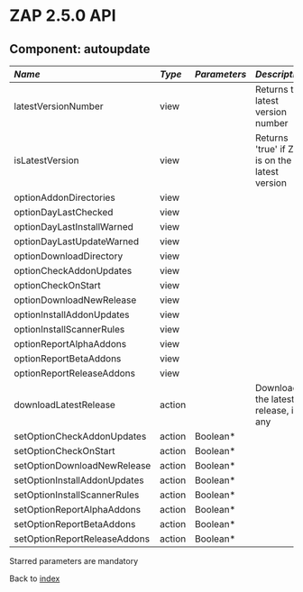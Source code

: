 # ZAP 2.5.0 API
## Component: autoupdate
| _Name_ | _Type_ | _Parameters_ | _Description_ |
|:-------|:-------|:-------------|:--------------|
| latestVersionNumber| view |  | Returns the latest version number |
| isLatestVersion| view |  | Returns 'true' if ZAP is on the latest version |
| optionAddonDirectories| view |  |  |
| optionDayLastChecked| view |  |  |
| optionDayLastInstallWarned| view |  |  |
| optionDayLastUpdateWarned| view |  |  |
| optionDownloadDirectory| view |  |  |
| optionCheckAddonUpdates| view |  |  |
| optionCheckOnStart| view |  |  |
| optionDownloadNewRelease| view |  |  |
| optionInstallAddonUpdates| view |  |  |
| optionInstallScannerRules| view |  |  |
| optionReportAlphaAddons| view |  |  |
| optionReportBetaAddons| view |  |  |
| optionReportReleaseAddons| view |  |  |
| downloadLatestRelease| action |  | Downloads the latest release, if any  |
| setOptionCheckAddonUpdates| action | Boolean*  |  |
| setOptionCheckOnStart| action | Boolean*  |  |
| setOptionDownloadNewRelease| action | Boolean*  |  |
| setOptionInstallAddonUpdates| action | Boolean*  |  |
| setOptionInstallScannerRules| action | Boolean*  |  |
| setOptionReportAlphaAddons| action | Boolean*  |  |
| setOptionReportBetaAddons| action | Boolean*  |  |
| setOptionReportReleaseAddons| action | Boolean*  |  |

Starred parameters are mandatory

Back to [index](ApiGen_Index)


